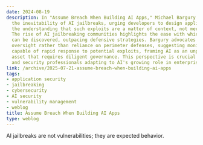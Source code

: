 ```yaml
---
date: 2024-08-19
description: In "Assume Breach When Building AI Apps," Michael Bargury emphasizes
  the inevitability of AI jailbreaks, urging developers to design applications with
  the understanding that such exploits are a matter of context, not mere vulnerabilities.
  The rise of AI jailbreaking communities highlights the ease with which these bypasses
  can be discovered, outpacing defensive strategies. Bargury advocates for proactive
  oversight rather than reliance on perimeter defenses, suggesting monitoring systems
  capable of rapid response to potential exploits, framing AI as an unpredictable
  asset that requires diligent governance. This perspective is crucial for developers
  and security professionals adapting to AI's growing role in enterprise applications.
link: /archive/2025-07-21-assume-breach-when-building-ai-apps
tags:
- application security
- jailbreaking
- cybersecurity
- AI security
- vulnerability management
- weblog
title: Assume Breach When Building AI Apps
type: weblog
---
```


AI jailbreaks are not vulnerabilities; they are expected behavior.

